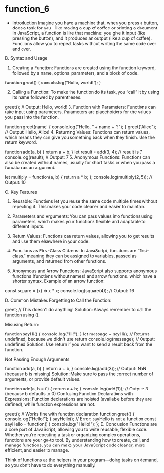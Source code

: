 # function_6

- Introduction
Imagine you have a machine that, when you press a button, does a task for you—like making a cup of coffee or printing a document. In JavaScript, a function is like that machine: you give it input (like pressing the button), and it produces an output (like a cup of coffee). Functions allow you to repeat tasks without writing the same code over and over.

B. Syntax and Usage
1. Creating a Function:
Functions are created using the function keyword, followed by a name, optional parameters, and a block of code.

function greet() {
    console.log("Hello, world!");
}

2. Calling a Function:
To make the function do its task, you “call” it by using its name followed by parentheses.

greet(); // Output: Hello, world!
3. Function with Parameters:
Functions can take input using parameters. Parameters are placeholders for the values you pass into the function.

function greet(name) {
    console.log("Hello, " + name + "!");
}
greet("Alice"); // Output: Hello, Alice!
4. Returning Values:
Functions can return values, which means they can give you something back when they finish. Use the return keyword.

function add(a, b) {
    return a + b;
}
let result = add(3, 4); // result is 7
console.log(result); // Output: 7
5. Anonymous Functions:
Functions can also be created without names, usually for short tasks or when you pass a function as an argument.

let multiply = function(a, b) {
    return a * b;
};
console.log(multiply(2, 5)); // Output: 10

C. Key Features
1. Reusable:
Functions let you reuse the same code multiple times without repeating it. This makes your code cleaner and easier to maintain.

2. Parameters and Arguments:
You can pass values into functions using parameters, which makes your functions flexible and adaptable to different inputs.

3. Return Values:
Functions can return values, allowing you to get results and use them elsewhere in your code.

4. Functions as First-Class Citizens:
In JavaScript, functions are “first-class,” meaning they can be assigned to variables, passed as arguments, and returned from other functions.

5. Anonymous and Arrow Functions:
JavaScript also supports anonymous functions (functions without names) and arrow functions, which have a shorter syntax.
Example of an arrow function:

const square = (x) => x * x;
console.log(square(4)); // Output: 16


D. Common Mistakes
Forgetting to Call the Function:

greet; // This doesn't do anything!
Solution: Always remember to call the function using ().

Misusing Return:

function sayHi() {
    console.log("Hi!");
}
let message = sayHi(); // Returns undefined, because we didn't use return
console.log(message); // Output: undefined
Solution: Use return if you want to send a result back from the function.

Not Passing Enough Arguments:

function add(a, b) {
    return a + b;
}
console.log(add(3)); // Output: NaN (because b is missing)
Solution: Make sure to pass the correct number of arguments, or provide default values.

function add(a, b = 0) {
    return a + b;
}
console.log(add(3)); // Output: 3 (because b defaults to 0)
Confusing Function Declarations with Expressions:
Function declarations are hoisted (available before they are defined), while function expressions are not.

greet(); // Works fine with function declaration
function greet() {
    console.log("Hello!");
}
sayHello(); // Error: sayHello is not a function
const sayHello = function() {
    console.log("Hello!");
};
E. Conclusion
Functions are a core part of JavaScript, allowing you to write reusable, flexible code. Whether you’re repeating a task or organizing complex operations, functions are your go-to tool. By understanding how to create, call, and manage functions, you can make your JavaScript code cleaner, more efficient, and easier to manage.

Think of functions as the helpers in your program—doing tasks on demand, so you don’t have to do everything manually!